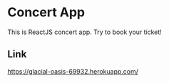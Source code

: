 # Concert App

This is ReactJS concert app. Try to book your ticket!

## Link

https://glacial-oasis-69932.herokuapp.com/